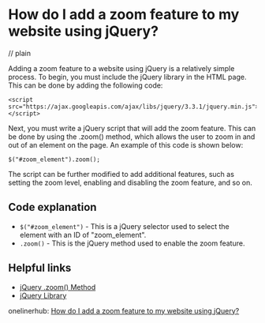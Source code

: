 # How do I add a zoom feature to my website using jQuery?
// plain

Adding a zoom feature to a website using jQuery is a relatively simple process. To begin, you must include the jQuery library in the HTML page. This can be done by adding the following code:

```
<script src="https://ajax.googleapis.com/ajax/libs/jquery/3.3.1/jquery.min.js"></script>
```

Next, you must write a jQuery script that will add the zoom feature. This can be done by using the .zoom() method, which allows the user to zoom in and out of an element on the page. An example of this code is shown below:

```
$("#zoom_element").zoom();
```

The script can be further modified to add additional features, such as setting the zoom level, enabling and disabling the zoom feature, and so on.

## Code explanation


* `$("#zoom_element")` - This is a jQuery selector used to select the element with an ID of "zoom_element".
* `.zoom()` - This is the jQuery method used to enable the zoom feature.

## Helpful links

* [jQuery .zoom() Method](https://api.jquery.com/zoom/)
* [jQuery Library](https://jquery.com/)

onelinerhub: [How do I add a zoom feature to my website using jQuery?](https://onelinerhub.com/jquery/how-do-i-add-a-zoom-feature-to-my-website-using-jquery)